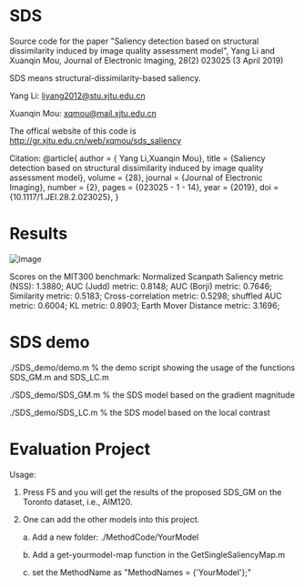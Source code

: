 # SDS
Source code for the paper "Saliency detection based on structural dissimilarity induced by image quality assessment model", Yang Li and Xuanqin Mou, Journal of Electronic Imaging, 28(2) 023025 (3 April 2019)

SDS means structural-dissimilarity-based saliency.

Yang Li: liyang2012@stu.xjtu.edu.cn

Xuanqin Mou: xqmou@mail.xjtu.edu.cn

The offical website of this code is http://gr.xjtu.edu.cn/web/xqmou/sds_saliency

Citation:
@article{
author = { Yang  Li,Xuanqin  Mou},
title = {Saliency detection based on structural dissimilarity induced by image quality assessment model},
volume = {28},
journal = {Journal of Electronic Imaging},
number = {2},
pages = {023025 - 1 - 14},
year = {2019},
doi = {10.1117/1.JEI.28.2.023025},
}


# Results
![image](https://github.com/yangli-xjtu/SDS/blob/master/results.png)

Scores on the MIT300 benchmark:
Normalized Scanpath Saliency metric (NSS): 1.3880;
AUC (Judd) metric: 0.8148;
AUC (Borji) metric: 0.7646;
Similarity metric: 0.5183;
Cross-correlation metric: 0.5298;
shuffled AUC metric: 0.6004;
KL metric: 0.8903;
Earth Mover Distance metric: 3.1696;

# SDS demo
./SDS_demo/demo.m     % the demo script showing the usage of the functions SDS_GM.m and SDS_LC.m

./SDS_demo/SDS_GM.m   % the SDS model based on the gradient magnitude

./SDS_demo/SDS_LC.m   % the SDS model based on the local contrast

# Evaluation Project

Usage:
1. Press F5 and you will get the results of the proposed SDS_GM on the Toronto dataset, i.e., AIM120.

2. One can add the other models into this project.

    a. Add a new folder: ./MethodCode/YourModel

    b. Add a get-yourmodel-map function in the GetSingleSaliencyMap.m

    c. set the MethodName as "MethodNames = {'YourModel'};"
